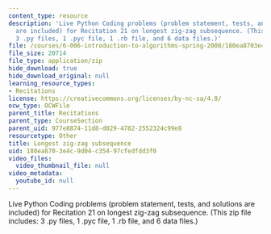 ```yaml
---
content_type: resource
description: 'Live Python Coding problems (problem statement, tests, and solutions
  are included) for Recitation 21 on longest zig-zag subsequence. (This zip file includes:
  3 .py files, 1 .pyc file, 1 .rb file, and 6 data files.)'
file: /courses/6-006-introduction-to-algorithms-spring-2008/180ea8703e4c9d04c35497cfedfdd3f0_r21_sequence.zip
file_size: 20714
file_type: application/zip
hide_download: true
hide_download_original: null
learning_resource_types:
- Recitations
license: https://creativecommons.org/licenses/by-nc-sa/4.0/
ocw_type: OCWFile
parent_title: Recitations
parent_type: CourseSection
parent_uid: 977e8874-11d8-d029-4782-2552324c99e8
resourcetype: Other
title: Longest zig-zag subsequence
uid: 180ea870-3e4c-9d04-c354-97cfedfdd3f0
video_files:
  video_thumbnail_file: null
video_metadata:
  youtube_id: null
---
```

Live Python Coding problems (problem statement, tests, and solutions are included) for Recitation 21 on longest zig-zag subsequence. (This zip file includes: 3 .py files, 1 .pyc file, 1 .rb file, and 6 data files.)